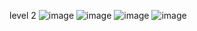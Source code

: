 level 2
![image](https://github.com/Computer-Lab-I-2566/COM-LAB-I-LabSheet-Week-11/assets/144195729/358978ed-4123-44f9-8217-8d33ae5abf97)
![image](https://github.com/Computer-Lab-I-2566/COM-LAB-I-LabSheet-Week-11/assets/144195729/cc56e5ed-523e-49c8-b4de-2227961a70af)
![image](https://github.com/Computer-Lab-I-2566/COM-LAB-I-LabSheet-Week-11/assets/144195729/82dc118c-2aef-4344-bc3b-6668b4dade2e)
![image](https://github.com/Computer-Lab-I-2566/COM-LAB-I-LabSheet-Week-11/assets/144195729/09da0c7e-ba99-4efd-912b-94a1a3f8acb0)

